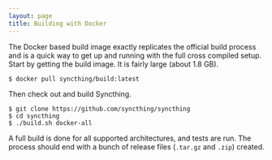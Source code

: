 ```yaml
---
layout: page
title: Building with Docker
---
```


The Docker based build image exactly replicates the official build process and is a quick way to get up and running with the full cross compiled setup. Start by getting the build image. It is fairly large (about 1.8 GB).

```
$ docker pull syncthing/build:latest
```

Then check out and build Syncthing.

```
$ git clone https://github.com/syncthing/syncthing
$ cd syncthing
$ ./build.sh docker-all
```

A full build is done for all supported architectures, and tests are run. The process should end with a bunch of release files (`.tar.gz` and `.zip`) created.
